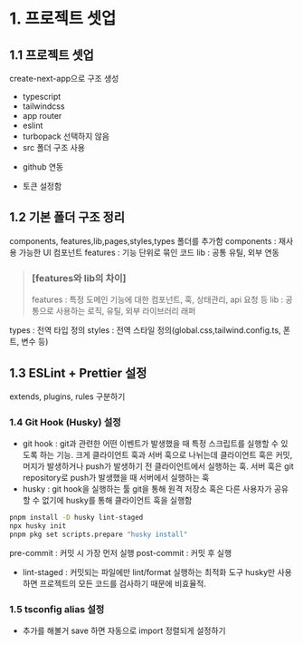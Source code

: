 # 1. 프로젝트 셋업

## 1.1 프로젝트 셋업

create-next-app으로 구조 생성

- typescript
- tailwindcss
- app router
- eslint
- turbopack 선택하지 않음
- src 폴더 구조 사용

* github 연동

- 토큰 설정함

## 1.2 기본 폴더 구조 정리

components, features,lib,pages,styles,types 폴더를 추가함
components : 재사용 가능한 UI 컴포넌트
features : 기능 단위로 묶인 코드
lib : 공통 유틸, 외부 연동

> ### [features와 lib의 차이]
>
> features : 특정 도메인 기능에 대한 컴포넌트, 훅, 상태관리, api 요청 등
> lib : 공통으로 사용하는 로직, 유틸, 외부 라이브러리 래퍼

types : 전역 타입 정의
styles : 전역 스타일 정의(global.css,tailwind.config.ts, 폰트, 변수 등)

## 1.3 ESLint + Prettier 설정

extends, plugins, rules 구분하기

### 1.4 Git Hook (Husky) 설정

- git hook : git과 관련한 어떤 이벤트가 발생했을 때 특정 스크립트를 실행할 수 있도록 하는 기능. 크게 클라이언트 훅과 서버 훅으로 나뉘는데 클라이언트 훅은 커밋, 머지가 발생하거나 push가 발생하기 전 클라이언트에서 실행하는 훅.
  서버 훅은 git repository로 push가 발생했을 때 서버에서 실행하는 훅
- husky : git hook을 실행하는 툴
  git을 통해 원격 저장소 혹은 다른 사용자가 공유할 수 없기에 husky를 통해 클라이언트 훅을 실행함

```bash
pnpm install -D husky lint-staged
npx husky init
pnpm pkg set scripts.prepare "husky install"
```

pre-commit : 커밋 시 가장 먼저 실행
post-commit : 커밋 후 실행

- lint-staged : 커밋되는 파일에만 lint/format 실행하는 최적화 도구
  husky만 사용하면 프로젝트의 모든 코드를 검사하기 때문에 비효율적.

### 1.5 tsconfig alias 설정

- 추가를 해볼거
  save 하면 자동으로 import 정렬되게 설정하기
